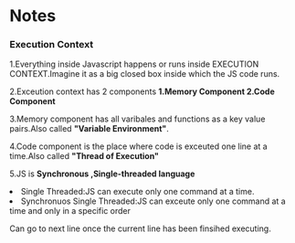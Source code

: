 <h1>Notes</h1>

<h3>Execution Context</h3>
<p>1.Everything inside Javascript happens or runs inside EXECUTION CONTEXT.Imagine it as a big closed box inside which the JS code runs.<p>
<p>2.Exceution context has 2 components <b>1.Memory Component 2.Code Component</b></p>
<p>3.Memory component has all varibales and functions as a key value pairs.Also called <b>"Variable Environment"</b>.
<p>4.Code component is the place where code is exceuted one line at a time.Also called <b>"Thread of Execution"</b>
<p>5.JS is <b>Synchronous ,Single-threaded language</b>

<li>Single Threaded:JS can execute only one command at a time.</li>
<li>Synchronuos Single Threaded:JS can exceute only one command at a time and only in a specific order</li>

<p>Can go to next line once the current line has been finsihed executing.</p>
